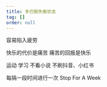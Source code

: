 ```yaml
---
title: 多巴胺失衡状态
tag: []
order: null
---
```


容易陷入疲劳

快乐的代价是痛苦
痛苦的回报是快乐

运动
学习
不看小说
不刷抖音、小红书

每隔一段时间进行一次 Stop For A Week